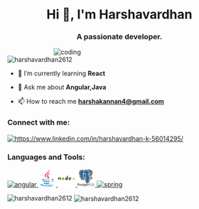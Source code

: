 <h1 align="center">Hi 👋, I'm Harshavardhan</h1>
<h3 align="center">A passionate developer.</h3>
<img align="right" alt="coding" width="400" src="https://gist.githubusercontent.com/patevs/b007a0e98fb216438d4cbf559fac4166/raw/88f20c9d749d756be63f22b09f3c4ac570bc5101/programming.gif" >
<p align="left"> <img src="https://komarev.com/ghpvc/?username=harshavardhan2612&label=Profile%20views&color=0e75b6&style=flat" alt="harshavardhan2612" /> </p>

- 🌱 I’m currently learning **React**

- 💬 Ask me about **Angular,Java**

- 📫 How to reach me **harshakannan4@gmail.com**

<h3 align="left">Connect with me:</h3>
<p align="left">
<a href="https://linkedin.com/in/https://www.linkedin.com/in/harshavardhan-k-56014295/" target="blank"><img align="center" src="https://raw.githubusercontent.com/rahuldkjain/github-profile-readme-generator/master/src/images/icons/Social/linked-in-alt.svg" alt="https://www.linkedin.com/in/harshavardhan-k-56014295/" height="30" width="40" /></a>
</p>

<h3 align="left">Languages and Tools:</h3>
<p align="left"> <a href="https://angular.io" target="_blank" rel="noreferrer"> <img src="https://angular.io/assets/images/logos/angular/angular.svg" alt="angular" width="40" height="40"/> </a> <a href="https://www.java.com" target="_blank" rel="noreferrer"> <img src="https://raw.githubusercontent.com/devicons/devicon/master/icons/java/java-original.svg" alt="java" width="40" height="40"/> </a> <a href="https://nodejs.org" target="_blank" rel="noreferrer"> <img src="https://raw.githubusercontent.com/devicons/devicon/master/icons/nodejs/nodejs-original-wordmark.svg" alt="nodejs" width="40" height="40"/> </a> <a href="https://www.postgresql.org" target="_blank" rel="noreferrer"> <img src="https://raw.githubusercontent.com/devicons/devicon/master/icons/postgresql/postgresql-original-wordmark.svg" alt="postgresql" width="40" height="40"/> </a> <a href="https://spring.io/" target="_blank" rel="noreferrer"> <img src="https://www.vectorlogo.zone/logos/springio/springio-icon.svg" alt="spring" width="40" height="40"/> </a> </p>

<p><img align="left" src="https://github-readme-stats.vercel.app/api/top-langs?username=harshavardhan2612&show_icons=true&locale=en&layout=compact" alt="harshavardhan2612" /></p>

<p>&nbsp;<img align="center" src="https://github-readme-stats.vercel.app/api?username=harshavardhan2612&show_icons=true&locale=en" alt="harshavardhan2612" /></p>

